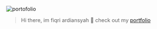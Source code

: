 ![portofolio](https://ik.imagekit.io/p4ukigs1hrvx/portfolio?updatedAt=1696990893503)

> Hi there, im fiqri ardiansyah 👋
check out my [portfolio](https://fiqri-ardiansyah.vercel.app/)
